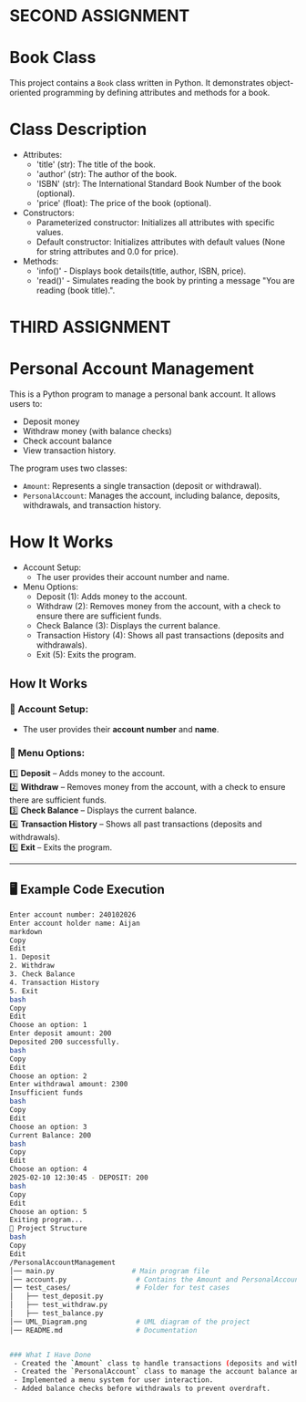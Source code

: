 # SECOND ASSIGNMENT 
# Book Class 
This project contains a `Book` class written in Python. It demonstrates object-oriented programming by defining attributes and methods for a book.
# Class Description  
 - Attributes:
   - 'title' (str): The title of the book.
   - 'author' (str): The author of the book.
   - 'ISBN' (str): The International Standard Book Number of the book (optional).
   - 'price' (float): The price of the book (optional).
 - Constructors:
   - Parameterized constructor: Initializes all attributes with specific values.
   - Default constructor: Initializes attributes with default values (None for string attributes and 0.0 for price).
 - Methods:  
   - 'info()' - Displays book details(title, author, ISBN, price).  
   - 'read()' - Simulates reading the book by printing a message "You are reading (book title).". 

# THIRD ASSIGNMENT
# Personal Account Management
This is a Python program to manage a personal bank account. It allows users to:
 - Deposit money
 - Withdraw money (with balance checks)
 - Check account balance
 - View transaction history.

The program uses two classes:
 - `Amount`: Represents a single transaction (deposit or withdrawal).
 - `PersonalAccount`: Manages the account, including balance, deposits, withdrawals, and transaction history.
# How It Works
 - Account Setup:
   - The user provides their account number and name.
 - Menu Options:
   - Deposit (1): Adds money to the account.
   - Withdraw (2): Removes money from the account, with a check to ensure there are sufficient funds.
   - Check Balance (3): Displays the current balance.
   - Transaction History (4): Shows all past transactions (deposits and withdrawals).
   - Exit (5): Exits the program.
##  How It Works  
### 🔹 Account Setup:  
- The user provides their **account number** and **name**.  
### 🔹 Menu Options:  
1️⃣ **Deposit** – Adds money to the account.  
2️⃣ **Withdraw** – Removes money from the account, with a check to ensure there are sufficient funds.  
3️⃣ **Check Balance** – Displays the current balance.  
4️⃣ **Transaction History** – Shows all past transactions (deposits and withdrawals).  
5️⃣ **Exit** – Exits the program.  

---

## 🖥 Example Code Execution  

```bash
Enter account number: 240102026  
Enter account holder name: Aijan  
markdown
Copy
Edit
1. Deposit  
2. Withdraw  
3. Check Balance  
4. Transaction History  
5. Exit  
bash
Copy
Edit
Choose an option: 1  
Enter deposit amount: 200  
Deposited 200 successfully.  
bash
Copy
Edit
Choose an option: 2  
Enter withdrawal amount: 2300  
Insufficient funds  
bash
Copy
Edit
Choose an option: 3  
Current Balance: 200  
bash
Copy
Edit
Choose an option: 4  
2025-02-10 12:30:45 - DEPOSIT: 200  
bash
Copy
Edit
Choose an option: 5  
Exiting program...  
📂 Project Structure
bash
Copy
Edit
/PersonalAccountManagement
│── main.py                   # Main program file  
│── account.py                 # Contains the Amount and PersonalAccount classes  
│── test_cases/                # Folder for test cases  
│   ├── test_deposit.py  
│   ├── test_withdraw.py  
│   ├── test_balance.py  
│── UML_Diagram.png            # UML diagram of the project  
│── README.md                  # Documentation


### What I Have Done
 - Created the `Amount` class to handle transactions (deposits and withdrawals).
 - Created the `PersonalAccount` class to manage the account balance and transaction history.
 - Implemented a menu system for user interaction.
 - Added balance checks before withdrawals to prevent overdraft.
